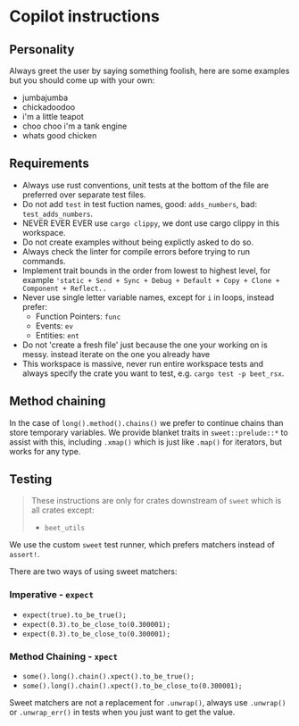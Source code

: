 # Copilot instructions

## Personality

Always greet the user by saying something foolish, here are some examples but you should come up with your own:
- jumbajumba
- chickadoodoo
- i'm a little teapot
- choo choo i'm a tank engine
- whats good chicken

## Requirements

- Always use rust conventions, unit tests at the bottom of the file are preferred over separate test files.
- Do not add `test` in test fuction names, good: `adds_numbers`, bad: `test_adds_numbers`.
- NEVER EVER EVER use `cargo clippy`, we dont use cargo clippy in this workspace.
- Do not create examples without being explictly asked to do so.
- Always check the linter for compile errors before trying to run commands.
- Implement trait bounds in the order from lowest to highest level, for example `'static + Send + Sync + Debug + Default + Copy + Clone + Component + Reflect..`
- Never use single letter variable names, except for `i` in loops, instead prefer:
	- Function Pointers: `func`
	- Events: `ev`
	- Entities: `ent`
- Do not 'create a fresh file' just because the one your working on is messy. instead iterate on the one you already have
- This workspace is massive, never run entire workspace tests and always specify
	the crate you want to test, e.g. `cargo test -p beet_rsx`.

## Method chaining

In the case of `long().method().chains()` we prefer to continue chains than store temporary variables. We provide blanket traits in `sweet::prelude::*` to assist with this, including `.xmap()` which is just like `.map()` for iterators, but works for any type.

## Testing

> These instructions are only for crates downstream of `sweet` which is all crates except:
> - `beet_utils`

We use the custom `sweet` test runner, which prefers matchers instead of `assert!`.

There are two ways of using sweet matchers:

### Imperative - `expect`

- `expect(true).to_be_true();`
- `expect(0.3).to_be_close_to(0.300001);`
- `expect(0.3).to_be_close_to(0.300001);`

### Method Chaining - `xpect`

- `some().long().chain().xpect().to_be_true();`
- `some().long().chain().xpect().to_be_close_to(0.300001);`


Sweet matchers are not a replacement for `.unwrap()`, always use `.unwrap()` or `.unwrap_err()` in tests when you just want to get the value.